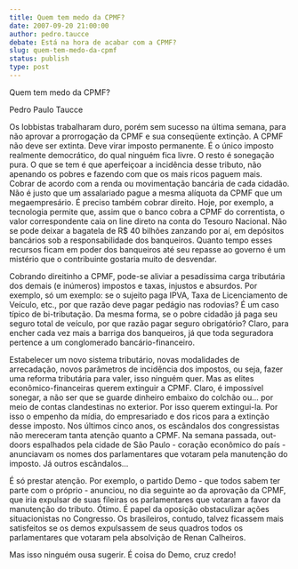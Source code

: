 ```yaml
---
title: Quem tem medo da CPMF?
date: 2007-09-20 21:00:00
author: pedro.taucce
debate: Está na hora de acabar com a CPMF?
slug: quem-tem-medo-da-cpmf
status: publish 
type: post
---
```


Quem tem medo da CPMF?  

Pedro Paulo Taucce  

Os lobbistas trabalharam duro, porém sem sucesso na última semana, para não aprovar a prorrogação da CPMF e sua conseqüente extinção. A CPMF não deve ser extinta. Deve virar imposto permanente. É o único imposto realmente democrático, do qual ninguém fica livre. O resto é sonegação pura. O que se tem é que aperfeiçoar a incidência desse tributo, não apenando os pobres e fazendo com que os mais ricos paguem mais. Cobrar de acordo com a renda ou movimentação bancária de cada cidadão. Não é justo que um assalariado pague a mesma alíquota da CPMF que um megaempresário. É preciso também cobrar direito. Hoje, por exemplo, a tecnologia permite que, assim que o banco cobra a CPMF do correntista, o valor correspondente caia on line direto na conta do Tesouro Nacional. Não se pode deixar a bagatela de R$ 40 bilhões zanzando por aí, em depósitos bancários sob a responsabilidade dos banqueiros. Quanto tempo esses recursos ficam em poder dos banqueiros até seu repasse ao governo é um mistério que o contribuinte gostaria muito de desvendar.  

 Cobrando direitinho a CPMF, pode-se aliviar a pesadíssima carga tributária dos demais (e inúmeros) impostos e taxas, injustos e absurdos. Por exemplo, só um exemplo: se o sujeito paga IPVA, Taxa de Licenciamento de Veículo, etc., por que razão deve pagar pedágio nas rodovias? É um caso típico de bi-tributação. Da mesma forma, se o pobre cidadão já paga seu seguro total de veículo, por que razão pagar seguro obrigatório? Claro, para encher cada vez mais a barriga dos banqueiros, já que toda seguradora pertence a um conglomerado bancário-financeiro.  

Estabelecer um novo sistema tributário, novas modalidades de arrecadação, novos parâmetros de incidência dos impostos, ou seja, fazer uma reforma tributária para valer, isso ninguém quer. Mas as elites econômico-financeiras querem extinguir a CPMF. Claro, é impossível sonegar, a não ser que se guarde dinheiro embaixo do colchão ou... por meio de contas clandestinas no exterior. Por isso querem extingui-la. Por isso o empenho da mídia, do empresariado e dos ricos para a extinção desse imposto. Nos últimos cinco anos, os escândalos dos congressistas não mereceram tanta atenção quanto a CPMF. Na semana passada, out-doors espalhados pela cidade de São Paulo - coração econômico do país - anunciavam os nomes dos parlamentares que votaram pela manutenção do imposto. Já outros escândalos...  

É só prestar atenção. Por exemplo, o partido Demo - que todos sabem ter parte com o próprio - anunciou, no dia seguinte ao da aprovação da CPMF, que iria expulsar de suas fileiras os parlamentares que votaram a favor da manutenção do tributo. Ótimo. É papel da oposição obstaculizar ações situacionistas no Congresso. Os brasileiros, contudo, talvez ficassem mais satisfeitos se os demos expulsassem de seus quadros todos os parlamentares que votaram pela absolvição de Renan Calheiros.  

Mas isso ninguém ousa sugerir. É coisa do Demo, cruz credo!
